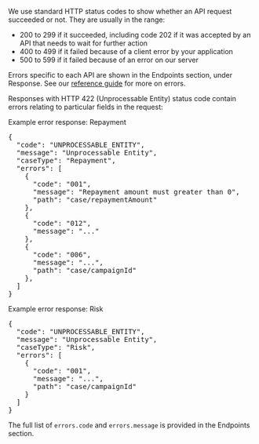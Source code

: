 We use standard HTTP status codes to show whether an API request succeeded or not. They are usually in the range:

- 200 to 299 if it succeeded, including code 202 if it was accepted by an API that needs to wait for further action
- 400 to 499 if it failed because of a client error by your application
- 500 to 599 if it failed because of an error on our server

Errors specific to each API are shown in the Endpoints section, under Response. See our [reference guide](https://developer.service.hmrc.gov.uk/api-documentation/docs/reference-guide#errors) for more on errors.

Responses with HTTP 422 (Unprocessable Entity) status code contain errors relating to particular fields in the request:  

Example error response: Repayment
<pre>
{
  "code": "UNPROCESSABLE_ENTITY",
  "message": "Unprocessable Entity",
  "caseType": "Repayment",
  "errors": [
    {
      "code": "001",
      "message": "Repayment amount must greater than 0",
      "path": "case/repaymentAmount"
    },
    {
      "code": "012",
      "message": "..."
    },
    {
      "code": "006",
      "message": "...",
      "path": "case/campaignId"
    },
  ]
}</pre>

Example error response: Risk
<pre>
{
  "code": "UNPROCESSABLE_ENTITY",
  "message": "Unprocessable Entity",
  "caseType": "Risk",
  "errors": [
    {
      "code": "001",
      "message": "...",
      "path": "case/campaignId"
    }
  ]
}
</pre>

The full list of <code>errors.code</code> and <code>errors.message</code> is provided in the Endpoints section.
  
